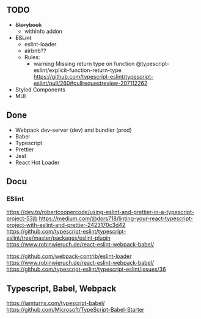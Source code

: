 ## TODO

* ~~Storybook~~
  * withInfo addon
* ~~ESLint~~
  * eslint-loader
  * airbnb??
  * Rules:
    * warning  Missing return type on function  @typescript-eslint/explicit-function-return-type https://github.com/typescript-eslint/typescript-eslint/pull/260#pullrequestreview-207112262
* Styled Components 
* MUI

## Done

* Webpack dev-server (dev) and bundler (prod)
* Babel 
* Typescript
* Prettier
* Jest
* React Hot Loader



## Docu

### ESlint

https://dev.to/robertcoopercode/using-eslint-and-prettier-in-a-typescript-project-53jb
https://medium.com/@dors718/linting-your-react-typescript-project-with-eslint-and-prettier-2423170c3d42
https://github.com/typescript-eslint/typescript-eslint/tree/master/packages/eslint-plugin
https://www.robinwieruch.de/react-eslint-webpack-babel/

https://github.com/webpack-contrib/eslint-loader
https://www.robinwieruch.de/react-eslint-webpack-babel/
https://github.com/typescript-eslint/typescript-eslint/issues/36

## Typescript, Babel, Webpack

https://iamturns.com/typescript-babel/
https://github.com/Microsoft/TypeScript-Babel-Starter